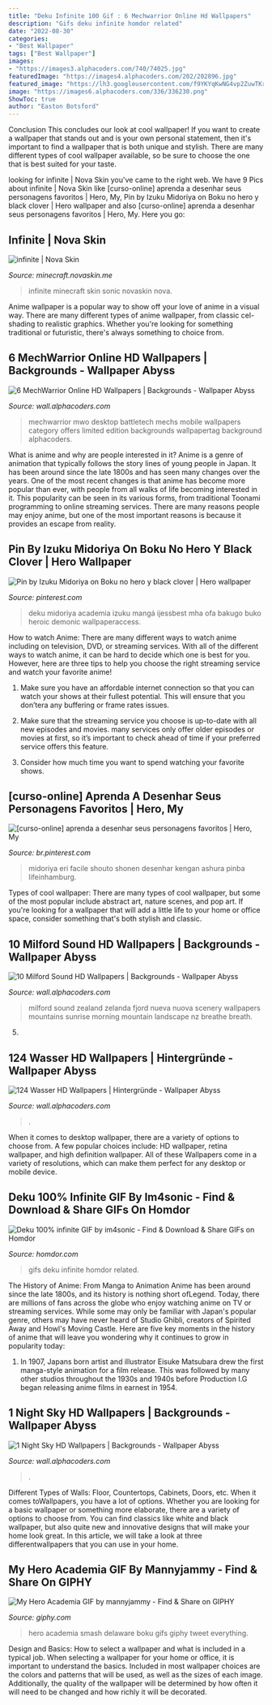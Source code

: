 ```yaml
---
title: "Deku Infinite 100 Gif : 6 Mechwarrior Online Hd Wallpapers"
description: "Gifs deku infinite homdor related"
date: "2022-08-30"
categories:
- "Best Wallpaper"
tags: ["Best Wallpaper"]
images:
- "https://images3.alphacoders.com/740/74025.jpg"
featuredImage: "https://images4.alphacoders.com/202/202896.jpg"
featured_image: "https://lh3.googleusercontent.com/f9YKYqKwNG4vp2ZuwTKrZxj0xxm7CwvBMBKEILK4KCMmkJYskClvoj2MT27KuiXHmb-RsQlh0cUzYfvnMNBMVw=s400"
image: "https://images6.alphacoders.com/336/336230.png"
ShowToc: true
author: "Easton Botsford"
---
```



Conclusion
This concludes our look at cool wallpaper! If you want to create a wallpaper that stands out and is your own personal statement, then it's important to find a wallpaper that is both unique and stylish. There are many different types of cool wallpaper available, so be sure to choose the one that is best suited for your taste.

	

		
looking for infinite | Nova Skin you've came to the right web. We have 9 Pics about infinite | Nova Skin like [curso-online] aprenda a desenhar seus personagens favoritos | Hero, My, Pin by Izuku Midoriya on Boku no hero y black clover | Hero wallpaper and also [curso-online] aprenda a desenhar seus personagens favoritos | Hero, My. Here you go:
		
    
## Infinite | Nova Skin

<img loading=lazy src="https://lh3.googleusercontent.com/f9YKYqKwNG4vp2ZuwTKrZxj0xxm7CwvBMBKEILK4KCMmkJYskClvoj2MT27KuiXHmb-RsQlh0cUzYfvnMNBMVw=s400" onerror="this.onerror=null;this.src='https://tse1.mm.bing.net/th?id=OIP.gR7StO1rLF05z9nWXk7BxgAAAA&amp;pid=15.1';" alt="infinite | Nova Skin">

_Source: minecraft.novaskin.me_

>infinite minecraft skin sonic novaskin nova. 

	

Anime wallpaper is a popular way to show off your love of anime in a visual way. There are many different types of anime wallpaper, from classic cel-shading to realistic graphics. Whether you're looking for something traditional or futuristic, there's always something to choice from.

    
## 6 MechWarrior Online HD Wallpapers | Backgrounds - Wallpaper Abyss

<img loading=lazy src="https://images6.alphacoders.com/336/336230.png" onerror="this.onerror=null;this.src='https://tse2.mm.bing.net/th?id=OIP.M1NFjHWpLo4SFEPD2z4YSwHaEK&amp;pid=15.1';" alt="6 MechWarrior Online HD Wallpapers | Backgrounds - Wallpaper Abyss">

_Source: wall.alphacoders.com_

>mechwarrior mwo desktop battletech mechs mobile wallpapers category offers limited edition backgrounds wallpapertag background alphacoders. 

	

What is anime and why are people interested in it?
Anime is a genre of animation that typically follows the story lines of young people in Japan. It has been around since the late 1800s and has seen many changes over the years. One of the most recent changes is that anime has become more popular than ever, with people from all walks of life becoming interested in it. This popularity can be seen in its various forms, from traditional Toonami programming to online streaming services. There are many reasons people may enjoy anime, but one of the most important reasons is because it provides an escape from reality.

    
## Pin By Izuku Midoriya On Boku No Hero Y Black Clover | Hero Wallpaper

<img loading=lazy src="https://i.pinimg.com/736x/da/bd/3b/dabd3b31946c025e5bbf9e26be9beca0.jpg" onerror="this.onerror=null;this.src='https://tse3.mm.bing.net/th?id=OIP.UkfYnITHrpfu1sZod4g1kgHaJP&amp;pid=15.1';" alt="Pin by Izuku Midoriya on Boku no hero y black clover | Hero wallpaper">

_Source: pinterest.com_

>deku midoriya academia izuku mangá ijessbest mha ofa bakugo buko heroic demonic wallpaperaccess. 

	

How to watch Anime: There are many different ways to watch anime including on television, DVD, or streaming services.
With all of the different ways to watch anime, it can be hard to decide which one is best for you. However, here are three tips to help you choose the right streaming service and watch your favorite anime!
1. Make sure you have an affordable internet connection so that you can watch your shows at their fullest potential. This will ensure that you don’tera any buffering or frame rates issues.

2. Make sure that the streaming service you choose is up-to-date with all new episodes and movies. many services only offer older episodes or movies at first, so it’s important to check ahead of time if your preferred service offers this feature.

3. Consider how much time you want to spend watching your favorite shows.

    
## [curso-online] Aprenda A Desenhar Seus Personagens Favoritos | Hero, My

<img loading=lazy src="https://i.pinimg.com/736x/77/9a/ef/779aefd15cb2f368d195291664f61d6c.jpg" onerror="this.onerror=null;this.src='https://tse1.mm.bing.net/th?id=OIP.DdBHrr2wmFRsJXy6LNNhTwHaK3&amp;pid=15.1';" alt="[curso-online] aprenda a desenhar seus personagens favoritos | Hero, My">

_Source: br.pinterest.com_

>midoriya eri facile shouto shonen desenhar kengan ashura pinba lifeinhamburg. 

	

Types of cool wallpaper:
There are many types of cool wallpaper, but some of the most popular include abstract art, nature scenes, and pop art. If you're looking for a wallpaper that will add a little life to your home or office space, consider something that's both stylish and classic.

    
## 10 Milford Sound HD Wallpapers | Backgrounds - Wallpaper Abyss

<img loading=lazy src="https://images4.alphacoders.com/202/202896.jpg" onerror="this.onerror=null;this.src='https://tse2.mm.bing.net/th?id=OIP.z2svCX49Vp6ujwO6_X7cywHaEK&amp;pid=15.1';" alt="10 Milford Sound HD Wallpapers | Backgrounds - Wallpaper Abyss">

_Source: wall.alphacoders.com_

>milford sound zealand zelanda fjord nueva nuova scenery wallpapers mountains sunrise morning mountain landscape nz breathe breath. 

	

5.

    
## 124 Wasser HD Wallpapers | Hintergründe - Wallpaper Abyss

<img loading=lazy src="https://images3.alphacoders.com/740/74025.jpg" onerror="this.onerror=null;this.src='https://tse3.mm.bing.net/th?id=OIP.DrHiSE1815I2IZymcHzDEgHaEo&amp;pid=15.1';" alt="124 Wasser HD Wallpapers | Hintergründe - Wallpaper Abyss">

_Source: wall.alphacoders.com_

>. 

	

When it comes to desktop wallpaper, there are a variety of options to choose from. A few popular choices include: HD wallpaper, retina wallpaper, and high definition wallpaper. All of these Wallpapers come in a variety of resolutions, which can make them perfect for any desktop or mobile device. 

    
## Deku 100% Infinite GIF By Im4sonic - Find &amp; Download &amp; Share GIFs On Homdor

<img loading=lazy src="https://thumbs.gfycat.com/BossyThornyJuliabutterfly-poster.jpg" onerror="this.onerror=null;this.src='https://tse4.mm.bing.net/th?id=OIP.0OA3Ley5Ehb5ZuSlZhzUkAHaEK&amp;pid=15.1';" alt="Deku 100% infinite GIF by im4sonic - Find &amp; Download &amp; Share GIFs on Homdor">

_Source: homdor.com_

>gifs deku infinite homdor related. 

	

The History of Anime: From Manga to Animation
Anime has been around since the late 1800s, and its history is nothing short ofLegend. Today, there are millions of fans across the globe who enjoy watching anime on TV or streaming services. While some may only be familiar with Japan's popular genre, others may have never heard of Studio Ghibli, creators of Spirited Away and Howl's Moving Castle. Here are five key moments in the history of anime that will leave you wondering why it continues to grow in popularity today:
1) In 1907, Japans born artist and illustrator Eisuke Matsubara drew the first manga-style animation for a film release. This was followed by many other studios throughout the 1930s and 1940s before Production I.G began releasing anime films in earnest in 1954.

    
## 1 Night Sky HD Wallpapers | Backgrounds - Wallpaper Abyss

<img loading=lazy src="https://images5.alphacoders.com/360/360598.jpg" onerror="this.onerror=null;this.src='https://tse2.mm.bing.net/th?id=OIP._s_RinpFDDG6llAMK5i-egHaEY&amp;pid=15.1';" alt="1 Night Sky HD Wallpapers | Backgrounds - Wallpaper Abyss">

_Source: wall.alphacoders.com_

>. 

	

Different Types of Walls: Floor, Countertops, Cabinets, Doors, etc.
When it comes toWallpapers, you have a lot of options. Whether you are looking for a basic wallpaper or something more elaborate, there are a variety of options to choose from. You can find classics like white and black wallpaper, but also quite new and innovative designs that will make your home look great. In this article, we will take a look at three differentwallpapers that you can use in your home.

    
## My Hero Academia GIF By Mannyjammy - Find &amp; Share On GIPHY

<img loading=lazy src="https://media.giphy.com/media/NV7hWZJZolaY7Phs9W/giphy.gif" onerror="this.onerror=null;this.src='https://tse3.mm.bing.net/th?id=OIP.1re79baS0GrcUzuM3xDJaQHaEK&amp;pid=15.1';" alt="My Hero Academia GIF by mannyjammy - Find &amp; Share on GIPHY">

_Source: giphy.com_

>hero academia smash delaware boku gifs giphy tweet everything. 

	

Design and Basics: How to select a wallpaper and what is included in a typical job.
When selecting a wallpaper for your home or office, it is important to understand the basics. Included in most wallpaper choices are the colors and patterns that will be used, as well as the sizes of each image. Additionally, the quality of the wallpaper will be determined by how often it will need to be changed and how richly it will be decorated.

